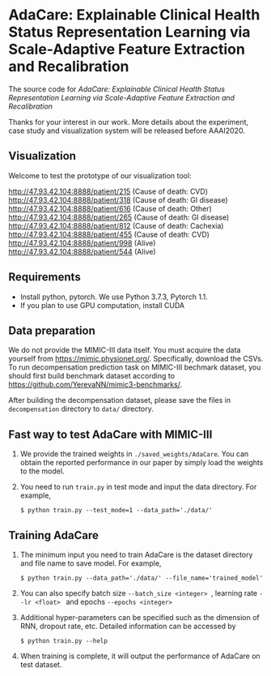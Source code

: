 # AdaCare: Explainable Clinical Health Status Representation Learning via Scale-Adaptive Feature Extraction and Recalibration

The source code for *AdaCare: Explainable Clinical Health Status Representation Learning via Scale-Adaptive Feature Extraction and Recalibration*

Thanks for your interest in our work. More details about the experiment, case study and visualization system will be released before AAAI2020.

## Visualization
Welcome to test the prototype of our visualization tool:

http://47.93.42.104:8888/patient/215 (Cause of death: CVD)
http://47.93.42.104:8888/patient/318 (Cause of death: GI disease)
http://47.93.42.104:8888/patient/616 (Cause of death: Other)
http://47.93.42.104:8888/patient/265 (Cause of death: GI disease)
http://47.93.42.104:8888/patient/812 (Cause of death: Cachexia)
http://47.93.42.104:8888/patient/455 (Cause of death: CVD)
http://47.93.42.104:8888/patient/998 (Alive)
http://47.93.42.104:8888/patient/544 (Alive)

## Requirements

* Install python, pytorch. We use Python 3.7.3, Pytorch 1.1.
* If you plan to use GPU computation, install CUDA

## Data preparation
We do not provide the MIMIC-III data itself. You must acquire the data yourself from https://mimic.physionet.org/. Specifically, download the CSVs. To run decompensation prediction task on MIMIC-III bechmark dataset, you should first build benchmark dataset according to https://github.com/YerevaNN/mimic3-benchmarks/.

After building the decompensation dataset, please save the files in ```decompensation``` directory to ```data/``` directory.

## Fast way to test AdaCare with MIMIC-III
1. We provide the trained weights in ```./saved_weights/AdaCare```. You can obtain the reported performance in our paper by simply load the weights to the model.

2. You need to run ```train.py``` in test mode and input the data directory. For example,

    ```$ python train.py --test_mode=1 --data_path='./data/' ```

## Training AdaCare
1. The minimum input you need to train AdaCare is the dataset directory and file name to save model. For example,

    ```$ python train.py --data_path='./data/' --file_name='trained_model' ```

3. You can also specify batch size ```--batch_size <integer> ```, learning rate ```--lr <float> ``` and epochs ```--epochs <integer> ```

4. Additional hyper-parameters can be specified such as the dimension of RNN, dropout rate, etc. Detailed information can be accessed by 

    ```$ python train.py --help```

5. When training is complete, it will output the performance of AdaCare on test dataset.
